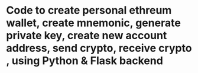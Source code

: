 # Code to create personal ethreum wallet, create mnemonic, generate private key, create new account address, send crypto, receive crypto , using Python & Flask backend

